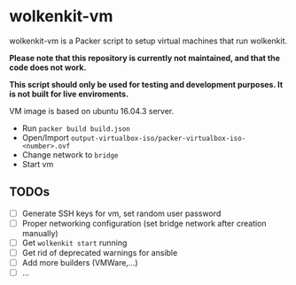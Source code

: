 # wolkenkit-vm

wolkenkit-vm is a Packer script to setup virtual machines that run wolkenkit.

**Please note that this repository is currently not maintained, and that the code does not work.**

**This script should only be used for testing and development purposes. It is not built for live enviroments.**

VM image is based on ubuntu 16.04.3 server.

- Run `packer build build.json`
- Open/Import `output-virtualbox-iso/packer-virtualbox-iso-<number>.ovf`
- Change network to `bridge`
- Start vm 

## TODOs

- [ ] Generate SSH keys for vm, set random user password
- [ ] Proper networking configuration (set bridge network after creation manually)
- [ ] Get `wolkenkit start` running
- [ ] Get rid of deprecated warnings for ansible
- [ ] Add more builders (VMWare,...)
- [ ] ...